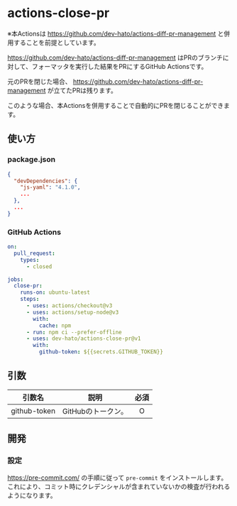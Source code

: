 # actions-close-pr

※本Actionsは https://github.com/dev-hato/actions-diff-pr-management と併用することを前提としています。

https://github.com/dev-hato/actions-diff-pr-management はPRのブランチに対して、フォーマッタを実行した結果をPRにするGitHub Actionsです。

元のPRを閉じた場合、 https://github.com/dev-hato/actions-diff-pr-management が立てたPRは残ります。  

このような場合、本Actionsを併用することで自動的にPRを閉じることができます。

## 使い方
### package.json

```json
{
  "devDependencies": {
    "js-yaml": "4.1.0",
    ...
  },
  ...
}
```

### GitHub Actions

```yaml
on:
  pull_request:
    types:
      - closed

jobs:
  close-pr:
    runs-on: ubuntu-latest
    steps:
      - uses: actions/checkout@v3
      - uses: actions/setup-node@v3
        with:
          cache: npm
      - run: npm ci --prefer-offline
      - uses: dev-hato/actions-close-pr@v1
        with:
          github-token: ${{secrets.GITHUB_TOKEN}}
```

## 引数

|          引数名          |                           説明                            | 必須  |
|:---------------------:|:-------------------------------------------------------:|:---:|
|     github-token      |                      GitHubのトークン。                       |  O  |

## 開発

### 設定

<https://pre-commit.com/> の手順に従って `pre-commit` をインストールします。  
これにより、コミット時にクレデンシャルが含まれていないかの検査が行われるようになります。
